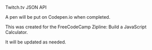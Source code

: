Twitch.tv JSON API

A pen will be put on Codepen.io when completed.

This was created for the FreeCodeCamp Zipline: Build a JavaScript Calculator.

It will be updated as needed.
